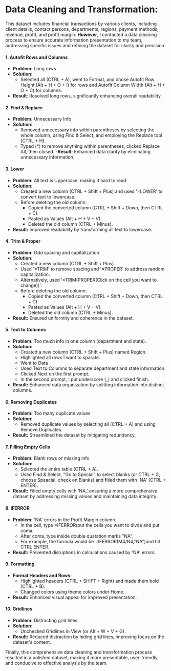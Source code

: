 # Data Cleaning and Transformation:

This dataset includes financial transactions by various clients, including client details, contact persons, departments, regions, payment methods, revenue, profit, and profit margin. **However**, I contacted a data cleaning process to ensure accurate information presentation to my team, addressing specific issues and refining the dataset for clarity and precision.

#### 1. Autofit Rows and Columns
   - **Problem:** Long rows
   - **Solution:** 
     - Selected all (CTRL + A), went to Format, and chose Autofit Row Height (Alt + H + O + I) for rows and Autofit Column Width (Alt + H + O + C) for columns.
   - **Result**: Resolved long rows, significantly enhancing overall readability.

#### 2. Find & Replace
   - **Problem:** Unnecessary Info
   - **Solution:**
     - Removed unnecessary info within parentheses by selecting the whole column, using Find & Select, and employing the Replace tool (CTRL + H).
     - Typed (*) to remove anything within parentheses, clicked Replace All, then closed.
   -**Result**: Enhanced data clarity by eliminating unnecessary information.

#### 3. Lower
   - **Problem:** All text is Uppercase, making it hard to read
   - **Solution:**
     - Created a new column (CTRL + Shift + Plus) and used '=LOWER' to convert text to lowercase.
     - Before deleting the old column:
       - Copied the converted column (CTRL + Shift + Down, then CTRL + C).
       - Pasted as Values (Alt + H + V + V).
       - Deleted the old column (CTRL + Minus).
   - **Result:** Improved readability by transforming all text to lowercase.

#### 4. Trim & Proper
   - **Problem:** Odd spacing and capitalization
   - **Solution:**
     - Created a new column (CTRL + Shift + Plus).
     - Used '=TRIM' to remove spacing and '=PROPER' to address random capitalization.
     - Alternatively, used '=TRIM(PROPER(Click on the cell you want to change))'.
     - Before deleting the old column:
       - Copied the converted column (CTRL + Shift + Down, then CTRL + C).
       - Pasted as Values (Alt + H + V + V).
       - Deleted the old column (CTRL + Minus).
   - **Result:** Ensured uniformity and coherence in the dataset.

#### 5. Text to Columns
   - **Problem:** Too much info in one column (department and state).
   - **Solution:**
     - Created a new column (CTRL + Shift + Plus) named Region.
     - Highlighted all rows I want to sparate.
     - Went to Data
     - Used Text to Columns to separate department and state information.
     - Clicked Next on the first prompt.
     - In the second prompt, I put underscore (_) and clicked finish.
   - **Result:** Enhanced data organization by splitting information into distinct columns.

#### 6. Removing Duplicates
   - **Problem:** Too many duplicate values
   - **Solution:**
     - Removed duplicate values by selecting all (CTRL + A) and using Remove Duplicates.
   - **Result:** Streamlined the dataset by mitigating redundancy.

#### 7. Filling Empty Cells
   - **Problem:** Blank rows or missing info
   - **Solution:**
     - Selected the entire table (CTRL + A).
     - Used Find & Select, "Go to Special" to select blanks (or CTRL + G, choose Speacial, check on Blanks) and filled them with 'NA' (CTRL + ENTER).
   - **Result:** Filled empty cells with 'NA,' ensuring a more comprehensive dataset by addressing missing values and maintaining data integrity..

#### 8. IFERROR
   - **Problem:** 'NA' errors in the Profit Margin column.
      - In the cell, type =IFERROR(put the cells you want to divde and put coma.
      - After coma, type inside double quatation marks "NA".
      - For example, the formula would be =IFERROR(M4/N4,"NA")and hit CTRL ENTER.
   - **Result:** Prevented disruptions in calculations caused by 'NA' errors.

#### 9. Formatting
   - **Format Headers and Rows:**
     - Highlighted headers (CTRL + SHIFT + Right) and made them bold (CTRL + B).
     - Changed colors using theme colors under Home.
   - **Result:** Enhanced visual appeal for improved presentation.

#### 10. Gridlines
   - **Problem:** Distracting grid lines
   - **Solution:**
     - Unchecked Gridlines in View (or Alt + W + V + G).
   - **Result:** Reduced distraction by hiding grid lines, improving focus on the dataset's content.

Finally, this comprehensive data cleaning and transformation process resulted in a polished dataset, making it more presentable, user-friendly, and conducive to effective analysis by the team.

 
 
 
